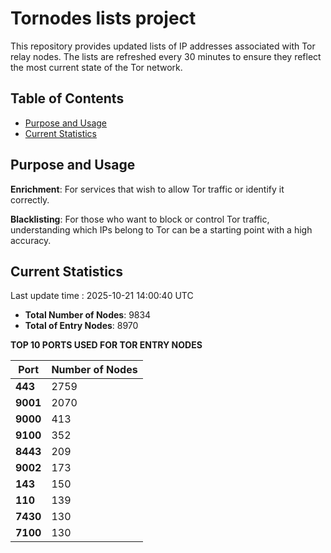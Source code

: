 # Tornodes lists project

This repository provides updated lists of IP addresses associated with Tor relay nodes. The lists are refreshed every 30 minutes to ensure they reflect the most current state of the Tor network.

## Table of Contents

- [Purpose and Usage](#purpose-and-usage)
- [Current Statistics](#current-statistics)


## Purpose and Usage

**Enrichment**: For services that wish to allow Tor traffic or identify it correctly.

**Blacklisting**: For those who want to block or control Tor traffic, understanding which IPs belong to Tor can be a starting point with a high accuracy.

## Current Statistics

Last update time : 2025-10-21 14:00:40 UTC

- **Total Number of Nodes**: 9834
- **Total of Entry Nodes**: 8970

**TOP 10 PORTS USED FOR TOR ENTRY NODES**

| **Port** | **Number of Nodes** |
|------|-----------------|
| **443**   | 2759  |
| **9001**   | 2070  |
| **9000**   | 413  |
| **9100**   | 352  |
| **8443**   | 209  |
| **9002**   | 173  |
| **143**   | 150  |
| **110**   | 139  |
| **7430**   | 130  |
| **7100**   | 130  |

